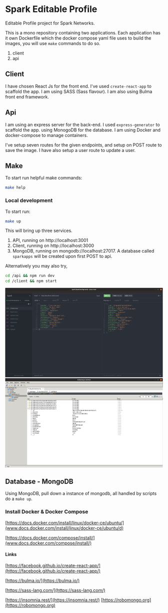 # Spark Editable Profile

Editable Profile project for Spark Networks.

This is a mono repository containing two applications. Each application has it own Dockerfile which the docker compose yaml file uses to build the images, you will use `make` commands to do so.

1. client
2. api

## Client

I have chosen React Js for the front end. I've used `create-react-app` to scaffold the app. I am using SASS (Sass flavour). I am also using Bulma front end framework.

## Api

I am using an express server for the back-end. I used `express-generator` to scaffold the app. using MonogoDB for the database. I am using Docker and docker-compose to manage containers.

I've setup seven routes for the given endpoints, and setup on POST route to save the image. I have also setup a user route to update a user.

## Make

To start run helpful make commands:

```bash
make help
```

### Local development

To start run:

```bash
make up
```

This will bring up three services.

1. API, running on http://localhost:3001
2. Client, running on http://localhost:3000
3. MongoDB, running on mongodb://localhost:27017. A database called `sparkapps` will be created upon first POST to api.

Alternatively you may also try,

```bash
cd /api && npm run dev
cd /client && npm start
```

![api](_screenshots/api.png)
![robomongo](_screenshots/robomongo.png)

## Database - MongoDB

Using MongoDB, pull down a instance of mongodb, all handled by scripts do a `make up`.

### Install Docker & Docker Compose

[https://docs.docker.com/install/linux/docker-ce/ubuntu/](www.docs.docker.com/install/linux/docker-ce/ubuntu/d)

[https://docs.docker.com/compose/install/](www.docs.docker.com/compose/install/)

#### Links

[https://facebook.github.io/create-react-app/](https://facebook.github.io/create-react-app/)

[https://bulma.io/](https://bulma.io/)

[https://sass-lang.com/](https://sass-lang.com/)

[https://insomnia.rest/](https://insomnia.rest/)
[https://robomongo.org](https://robomongo.org)